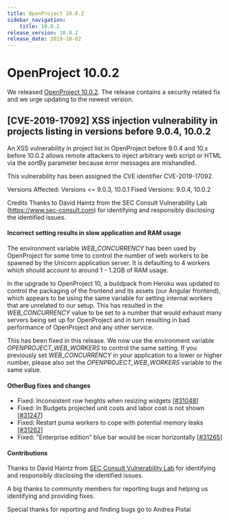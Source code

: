 ```yaml
---
title: OpenProject 10.0.2
sidebar_navigation:
    title: 10.0.2
release_version: 10.0.2
release_date: 2019-10-02
---
```


# OpenProject 10.0.2

We released [OpenProject 10.0.2](https://community.openproject.org/versions/1395).
The release contains a security related fix and we urge updating to the newest version.



## [CVE-2019-17092] XSS injection vulnerability in projects listing in versions before 9.0.4, 10.0.2

An XSS vulnerability in project list in OpenProject before 9.0.4 and 10.x before 10.0.2 allows remote attackers to inject arbitrary web script or HTML via the sortBy parameter because error messages are mishandled.

This vulnerability has been assigned the CVE identifier CVE-2019-17092.

Versions Affected: Versions <= 9.0.3, 10.0.1
Fixed Versions: 9.0.4, 10.0.2

Credits
Thanks to David Haintz from the SEC Consult Vulnerability Lab (https://www.sec-consult.com) for identifying and responsibly disclosing the identified issues.

#### Incorrect setting results in slow application and RAM usage

The environment variable *WEB_CONCURRENCY* has been used by OpenProject for some time to control the number of web workers to be spawned by the Unicorn application server. It is defaulting to 4 workers which should account to around 1 - 1.2GB of RAM usage.

In the upgrade to OpenProject 10, a buildpack from Heroku was updated to control the packaging of the frontend and its assets (our Angular frontend), which appears to be using the same variable for setting internal workers that are unrelated to our setup. This has resulted in the *WEB_CONCURRENCY* value to be set to a number that would exhaust many servers being set up for OpenProject and in turn resulting in bad performance of OpenProject and any other service.

This has been fixed in this release. We now use the environment variable *OPENPROJECT_WEB_WORKERS* to control the same setting. If you previously set *WEB_CONCURRENCY* in your application to a lower or higher number, please also set the *OPENPROJECT_WEB_WORKERS* variable to the same value.

#### OtherBug fixes and changes

- Fixed: Inconsistent row heights when resizing widgets [[#31048](https://community.openproject.org/wp/31048)]
- Fixed: In Budgets projected unit costs and labor cost is not shown [[#31247](https://community.openproject.org/wp/31247)]
- Fixed: Restart puma workers to cope with potential memory leaks [[#31262](https://community.openproject.org/wp/31262)]
- Fixed: "Enterprise edition" blue bar would be nicer horizontally [[#31265](https://community.openproject.org/wp/31265)]

#### Contributions

Thanks to David Haintz from [SEC Consult Vulnerability Lab](https://www.sec-consult.com) for identifying and responsibly disclosing the identified issues.

A big thanks to community members for reporting bugs and helping us identifying and providing fixes.

Special thanks for reporting and finding bugs go to Andrea Pistai
